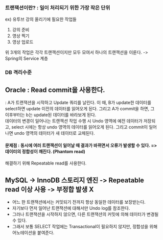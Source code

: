 ### 트랜잭션이란? : 일이 처리되기 위한 가장 작은 단위
ex) 유투브 강의 올리기에 필요한 작업들
1. 강의 준비
2. 영상 찍기
3. 영상 업로드 

위 3개의 작업은 각각 트랜잭션이지만 모두 모여서 하나의 트랜잭션을 이룬다. -> Spring의 Service 계층

### DB 격리수준
## Oracle : Read commit을 사용한다.   
: A가 트랜잭션을 시작하고 Update 쿼리를 날린다. 이 때, B가 update한 데이터를 select하면 update 이전의 데이터를 읽어오게 된다.
그리고 A가 commit을 하면, 그 이후부터는 b는 update된 데이터를 바라보게 된다.   
데이터의 변경이 일어나는 트랜잭션 작업 수행 시 Undo 영역에 예전 데이터가 저장되고, select 시에는 항상 undo 영역의 데이터를 읽어오게 된다.
그리고 commit이 일어나면 undo 영역의 데이터가 새 데이터로 교체된다.

#### 문제점 : 동시에 여러 트랜잭션이 일어날 때 결과가 바뀌면서 오류가 발생할 수 있다. => 데이터의 정합성이 깨진다. (Phantom read)
해결하기 위해 Repeatable read를 사용한다.


## MySQL -> InnoDB 스토리지 엔진 -> Repeatable read 이상 사용 -> 부정합 발생 X
- 어느 한 트랜잭션에서는 커밋되기 전까지 항상 동일한 데이터를 보장받는다. 
- 자기보다 먼저 일어난 트랜잭션에 대해서만 Undo log를 참조한다.
- 그러나 트랜잭션을 시작하지 않으면, 다른 트랜잭션의 커밋에 의해 데이터가 변경될 수 있다. 
- 그래서 보통 SELECT 작업에는 Transactional이 필요하지 않지만, 정합성을 위해 어노테이션을 붙여준다.
